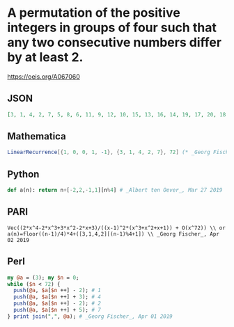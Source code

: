 # A permutation of the positive integers in groups of four such that any two consecutive numbers differ by at least 2\.
https://oeis.org/A067060
## JSON
```JSON
[3, 1, 4, 2, 7, 5, 8, 6, 11, 9, 12, 10, 15, 13, 16, 14, 19, 17, 20, 18, 23, 21, 24, 22, 27, 25, 28, 26, 31, 29, 32, 30, 35, 33, 36, 34, 39, 37, 40, 38, 43, 41, 44, 42, 47, 45, 48, 46, 51, 49, 52, 50, 55, 53, 56, 54, 59, 57, 60, 58, 63, 61, 64, 62, 67, 65, 68, 66, 71, 69, 72, 70]
```
## Mathematica
```Mathematica
LinearRecurrence[{1, 0, 0, 1, -1}, {3, 1, 4, 2, 7}, 72] (* _Georg Fischer_, Apr 01 2019 *)
```
## Python
```Python
def a(n): return n+[-2,2,-1,1][n%4] # _Albert ten Oever_, Mar 27 2019
```
## PARI
```PARI
Vec((2*x^4-2*x^3+3*x^2-2*x+3)/((x-1)^2*(x^3+x^2+x+1)) + O(x^72)) \\ or
a(n)=floor((n-1)/4)*4+([3,1,4,2][(n-1)%4+1]) \\ _Georg Fischer_, Apr 02 2019
```
## Perl
```Perl
my @a = (3); my $n = 0;
while ($n < 72) {
  push(@a, $a[$n ++] - 2); # 1
  push(@a, $a[$n ++] + 3); # 4
  push(@a, $a[$n ++] - 2); # 2
  push(@a, $a[$n ++] + 5); # 7
} print join(",", @a); # _Georg Fischer_, Apr 01 2019
```
